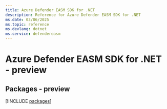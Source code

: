 ```yaml
---
title: Azure Defender EASM SDK for .NET
description: Reference for Azure Defender EASM SDK for .NET
ms.date: 03/06/2025
ms.topic: reference
ms.devlang: dotnet
ms.service: defendereasm
---
```

# Azure Defender EASM SDK for .NET - preview
## Packages - preview
[!INCLUDE [packages](defender-easm-index.md)]